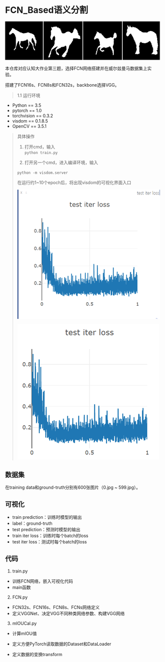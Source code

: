 # FCN_Based语义分割

![result_example](images\result_example.png)

本仓库对应认知大作业第三题，选择FCN网络搭建并在威尔兹曼马数据集上实验。

搭建了FCN16s、FCN8s和FCN32s，backbone选择VGG。  

>1.1 运行环境  
- Python == 3.5
- pytorch == 1.0
- torchvision == 0.3.2
- visdom == 0.1.8.5
- OpenCV == 3.5.1
>具体操作
>1. 打开cmd，输入  
>```python train.py```
>
>2. 打开另一个cmd，进入编译环境，输入
>
>```python -m visdom.server```
>
>  在运行约1~10个epoch后，将出现visdom的可视化界面入口
>
>  ![test_loss](images/test_loss.png)
>
>  ![train_loss](images/train_loss.png)

## 数据集
在training data和ground-truth分别有600张图片（0.jpg ~ 599.jpg）。
## 可视化
- train prediction：训练时模型的输出
- label：ground-truth
- test prediction：预测时模型的输出
- train iter loss：训练时每个batch的loss
- test iter loss：测试时每个batch的loss
## 代码
1. train.py
- 训练FCN网络，嵌入可视化代码
- main函数
2. FCN.py
- FCN32s、FCN16s、FCN8s、FCNs网络定义
- 定义VGGNet、决定VGG不同种类网络参数、构建VGG网络
3. mIOUCal.py
- 计算mIOU值

- 定义方便PyTorch读取数据的Dataset和DataLoader
- 定义数据的变换transform



